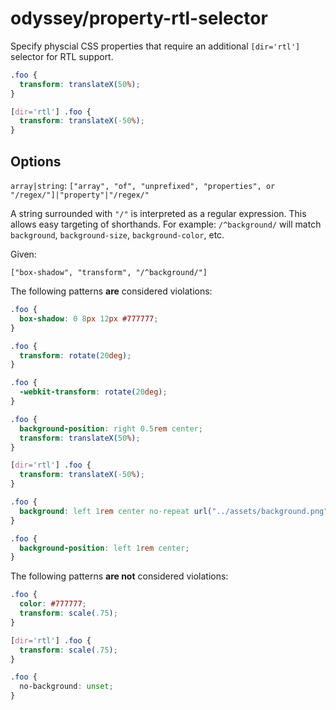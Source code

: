 # odyssey/property-rtl-selector

Specify physcial CSS properties that require an additional `[dir='rtl']` selector for RTL support.

```css
.foo {
  transform: translateX(50%);
}

[dir='rtl'] .foo {
  transform: translateX(-50%);
}
```

## Options

`array|string`: `["array", "of", "unprefixed", "properties", or "/regex/"]|"property"|"/regex/"`

A string surrounded with `"/"` is interpreted as a regular expression. This allows easy targeting of shorthands. For example: `/^background/` will match `background`, `background-size`, `background-color`, etc.

Given:

```
["box-shadow", "transform", "/^background/"]
```

The following patterns **are** considered violations:

```css
.foo {
  box-shadow: 0 8px 12px #777777;
}
```

```css
.foo {
  transform: rotate(20deg);
}
```

```css
.foo {
  -webkit-transform: rotate(20deg);
}
```

```css
.foo {
  background-position: right 0.5rem center;
  transform: translateX(50%);
}

[dir='rtl'] .foo {
  transform: translateX(-50%);
}
```

```css
.foo {
  background: left 1rem center no-repeat url("../assets/background.png");
}
```

```css
.foo {
  background-position: left 1rem center;
}
```

The following patterns **are not** considered violations:

```css
.foo {
  color: #777777;
  transform: scale(.75);
}

[dir='rtl'] .foo {
  transform: scale(.75);
}
```

```css
.foo {
  no-background: unset;
}
```
